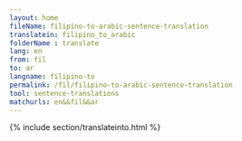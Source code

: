 ```yaml
---
layout: home
fileName: filipino-to-arabic-sentence-translation
translatein: filipino_to_arabic
folderName : translate
lang: en
from: fil
to: ar
langname: filipino-to
permalink: /fil/filipino-to-arabic-sentence-translation
tool: sentence-translations
matchurls: en&&fil&&ar
---
```

{% include section/translateinto.html %}
